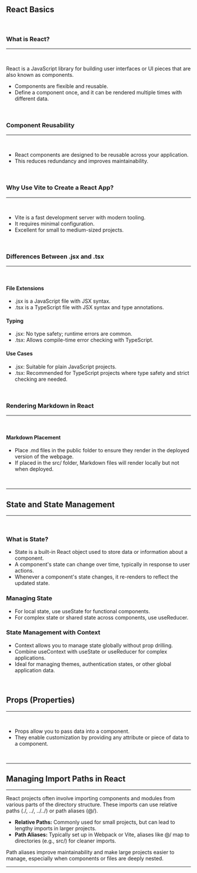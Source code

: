 ## React Basics
<br>

### What is React?
---
<br>

React is a JavaScript library for building user interfaces or UI pieces that are also known as components.

- Components are flexible and reusable.
- Define a component once, and it can be rendered multiple times with different data.

<br>

### Component Reusability
---
<br>

- React components are designed to be reusable across your application.
- This reduces redundancy and improves maintainability.

<br>

### Why Use Vite to Create a React App?
---
<br>

- Vite is a fast development server with modern tooling.
- It requires minimal configuration.
- Excellent for small to medium-sized projects.

<br>

### Differences Between .jsx and .tsx
---
<br>

#### File Extensions
- .jsx is a JavaScript file with JSX syntax.
- .tsx is a TypeScript file with JSX syntax and type annotations.

#### Typing
- .jsx: No type safety; runtime errors are common.
- .tsx: Allows compile-time error checking with TypeScript.

#### Use Cases
- .jsx: Suitable for plain JavaScript projects.
- .tsx: Recommended for TypeScript projects where type safety and strict checking are needed.

<br>

### Rendering Markdown in React
---
<br>

#### Markdown Placement
- Place .md files in the public folder to ensure they render in the deployed version of the webpage.
- If placed in the src/ folder, Markdown files will render locally but not when deployed.

<br>

---

## State and State Management
---
<br>

### What is State?
  - State is a built-in React object used to store data or information about a component.
  - A component's state can change over time, typically in response to user actions.
  - Whenever a component's state changes, it re-renders to reflect the updated state.

### Managing State
  - For local state, use useState for functional components.
  - For complex state or shared state across components, use useReducer.

### State Management with Context
  - Context allows you to manage state globally without prop drilling.
  - Combine useContext with useState or useReducer for complex applications.
  - Ideal for managing themes, authentication states, or other global application data.

<br>

## Props (Properties)
---
<br>

- Props allow you to pass data into a component.
- They enable customization by providing any attribute or piece of data to a component.

<br>

---

## Managing Import Paths in React
---

React projects often involve importing components and modules from various parts of the directory structure. These imports can use relative paths (<span class="emphasis">./</span>, <span class="emphasis">../</span>, <span class="emphasis">../../</span>) or path aliases (<span class="emphasis">@/</span>).

- **Relative Paths:** Commonly used for small projects, but can lead to lengthy imports in larger projects.
- **Path Aliases:** Typically set up in Webpack or Vite, aliases like <span class="emphasis">@/</span> map to directories (e.g., <span class="emphasis">src/</span>) for cleaner imports.

Path aliases improve maintainability and make large projects easier to manage, especially when components or files are deeply nested.

---
